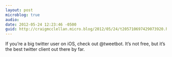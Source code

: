 ```yaml
---
layout: post
microblog: true
audio: 
date: 2012-05-24 12:23:46 -0500
guid: http://craigmcclellan.micro.blog/2012/05/24/t205710697429073920.html
---
```

If you’re a big twitter user on iOS, check out @tweetbot. It’s not free, but it’s the best twitter client out there by far.
